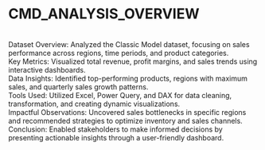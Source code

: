 # CMD_ANALYSIS_OVERVIEW
<br>
Dataset Overview: Analyzed the Classic Model dataset, focusing on sales performance across regions, time periods, and product categories.
<br>
Key Metrics: Visualized total revenue, profit margins, and sales trends using interactive dashboards.
<br>
Data Insights: Identified top-performing products, regions with maximum sales, and quarterly sales growth patterns.
<br>
Tools Used: Utilized Excel, Power Query, and DAX for data cleaning, transformation, and creating dynamic visualizations.
<br>
Impactful Observations: Uncovered sales bottlenecks in specific regions and recommended strategies to optimize inventory and sales channels.
<br>
Conclusion: Enabled stakeholders to make informed decisions by presenting actionable insights through a user-friendly dashboard.
<br>
